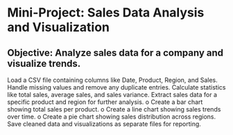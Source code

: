 # Mini-Project: Sales Data Analysis and Visualization 
## Objective: Analyze sales data for a company and visualize trends.

Load a CSV file containing columns like Date, Product, Region, and Sales. Handle missing values and remove any duplicate entries. Calculate statistics like total sales, average sales, and sales variance. Extract sales data for a specific product and region for further analysis. o Create a bar chart showing total sales per product. o Create a line chart showing sales trends over time. o Create a pie chart showing sales distribution across regions. Save cleaned data and visualizations as separate files for reporting.
